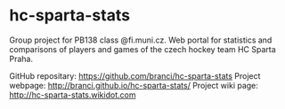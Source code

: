 # hc-sparta-stats
Group project for PB138 class @fi.muni.cz. Web portal for statistics and comparisons of players and games of the czech hockey team HC Sparta Praha.

GitHub repositary: https://github.com/branci/hc-sparta-stats
Project webpage: http://branci.github.io/hc-sparta-stats/
Project wiki page: http://hc-sparta-stats.wikidot.com
